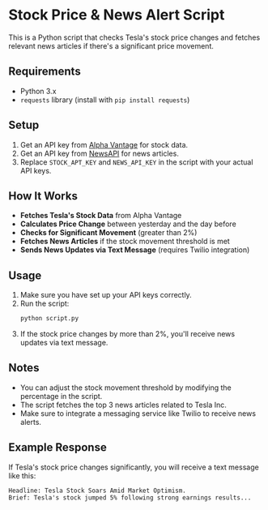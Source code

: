 # Stock Price & News Alert Script

This is a Python script that checks Tesla's stock price changes and fetches relevant news articles if there's a significant price movement.

## Requirements
- Python 3.x
- `requests` library (install with `pip install requests`)

## Setup
1. Get an API key from [Alpha Vantage](https://www.alphavantage.co/) for stock data.
2. Get an API key from [NewsAPI](https://newsapi.org/) for news articles.
3. Replace `STOCK_APT_KEY` and `NEWS_API_KEY` in the script with your actual API keys.

## How It Works
- **Fetches Tesla's Stock Data** from Alpha Vantage
- **Calculates Price Change** between yesterday and the day before
- **Checks for Significant Movement** (greater than 2%)
- **Fetches News Articles** if the stock movement threshold is met
- **Sends News Updates via Text Message** (requires Twilio integration)

## Usage
1. Make sure you have set up your API keys correctly.
2. Run the script:
   ```bash
   python script.py
   ```
3. If the stock price changes by more than 2%, you'll receive news updates via text message.

## Notes
- You can adjust the stock movement threshold by modifying the percentage in the script.
- The script fetches the top 3 news articles related to Tesla Inc.
- Make sure to integrate a messaging service like Twilio to receive news alerts.

## Example Response
If Tesla's stock price changes significantly, you will receive a text message like this:
```
Headline: Tesla Stock Soars Amid Market Optimism.
Brief: Tesla's stock jumped 5% following strong earnings results...
```


